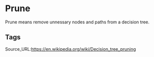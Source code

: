 # Prune
Prune means remove unnessary nodes and paths from a decision tree.
## Tags
Source_URL:https://en.wikipedia.org/wiki/Decision_tree_pruning
